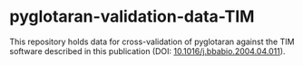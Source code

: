 # pyglotaran-validation-data-TIM
This repository holds data for cross-validation of pyglotaran against the TIM software described in this publication (DOI: [10.1016/j.bbabio.2004.04.011](https://doi.org/10.1016/J.BBABIO.2004.04.011)).

